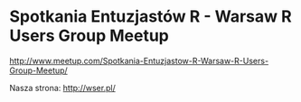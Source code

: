 # Spotkania Entuzjastów R - Warsaw R Users Group Meetup

http://www.meetup.com/Spotkania-Entuzjastow-R-Warsaw-R-Users-Group-Meetup/

Nasza strona: http://wser.pl/

